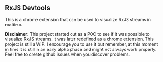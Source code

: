 ## RxJS Devtools

This is a chrome extension that can be used to visualize RxJS streams in realtime. 

**Disclaimer:** This project started out as a POC to see if it was possible to visualize RxJS streams. It was later redefined as a chrome extension. This project is still a WIP. I encourage you to use it but remember, at this moment in time it is still in an early alpha phase and might not always work properly. Feel free to create github issues when you discover problems. 

